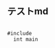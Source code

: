 ## テストmd

<script src="https://gist.github.com/KKimishima/84c0e7060143ad04c1dfdcf0f8ef695f.js"></script>

<pre><code>
#include<stdio.h> 
  int main
</cede></pre>
